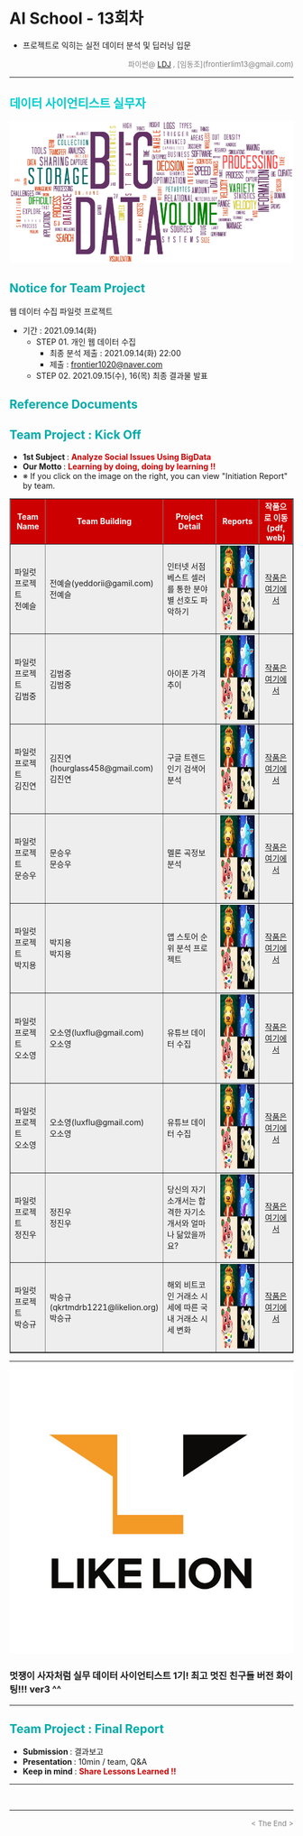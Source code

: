 
# AI School - 13회차
* 프로젝트로 익히는 실전 데이터 분석 및 딥러닝 입문

<div align='right'>
    <font size=2 color='gray'>파이썬@ <font color='blue'>
       <a href='https://www.facebook.com/dongjo.lim.7'>LDJ</a>
    </font>, [임동조](frontierlim13@gmail.com)</font></div>
<hr>

<h2><font color="#00CCCC"><b>데이터 사이언티스트 실무자</b></font></h2>

<img src="./images/BigData_Project.png">

## <font color='#00AAAA'>Notice for Team Project</font>

웹 데이터 수집 파일럿 프로젝트
* 기간 : 2021.09.14(화)<br>
  * STEP 01. 개인 웹 데이터 수집
    * 최종 분석 제출 : 2021.09.14(화) 22:00
	* 제출 : frontier1020@naver.com
  * STEP 02. 2021.09.15(수), 16(목) 최종 결과물 발표<br>

## <font color='#00AAAA'>Reference Documents</font>

##  <font color='#00AAAA'>Team Project : Kick Off</font>

- <b>1st Subject </b>: <font color='#CC0000'><b>Analyze Social Issues Using BigData </b></font>
- <b>Our Motto   </b>: <font color='#CC0000'><b>Learning by doing, doing by learning !! </b></font>
- ※ If you click on the image on the right, you can view "Initiation Report" by team.

<div align="left">
<table border=1 bgcolor="#EEEEEE">
	<tr bgcolor="#CC0000">
		<td width="100">
		<div align="center"><font color="#FFFFFF"><b>Team Name</b></font></div>
		</td>
		<td width="100">
		<div align="center"><font color="#FFFFFF"><b>Team Building</b></font></div>
		</td>
		<td width="300">
		<div align="center"><font color="#FFFFFF"><b>Project Detail</b></font></div>
		</td>
		<td width="120">
		<div align="center"><font color="#FFFFFF"><b>Reports</b></font></div>
		</td>
		<td width="120">
		<div align="center"><font color="#FFFFFF"><b>작품으로 이동(pdf, web)</b></font></div>
		</td>
	</tr>
	<tr>
		<td>
        <div align="left"> 파일럿 프로젝트 <br/>전예슬<br/> 
            <b></b>
		</div>
		</td>
		<td>
            <div align="left">전예슬(yeddorii@gamil.com)<br/>전예슬</div>
        </td>
		<td>
			<div align="left"> 인터넷 서점 베스트 셀러를 통한 분야별 선호도 파악하기 </div></td>
		<td>
            <div align="center"> <a href="">
				<img src='images/leaf_forest.jpg' width=300 height=150  alt="모여봐요나뭇잎숲"></a>    
            </div>
        </td>
		<td>
            <div align="center"> 
			<a href="">작품은 <br>여기에서</a>    
            </div>
        </td>
	</tr>
	<tr>
		<td>
        <div align="left"> 파일럿 프로젝트 <br/>김범중<br/> 
            <b></b>
		</div>
		</td>
		<td>
            <div align="left">김범중<kbjoong@likelion.org><br/>김범중</div>
        </td>
		<td>
			<div align="left"> 아이폰 가격 추이 </div></td>
		<td>
            <div align="center"> <a href="">
				<img src='images/leaf_forest.jpg' width=300 height=150  alt="모여봐요나뭇잎숲"></a>    
            </div>
        </td>
		<td>
            <div align="center"> 
			<a href="">작품은 <br>여기에서</a>    
            </div>
        </td>
	</tr>
	<tr>
		<td>
        <div align="left"> 파일럿 프로젝트 <br/>김진연<br/> 
            <b></b>
		</div>
		</td>
		<td>
            <div align="left">김진연(hourglass458@gmail.com)<br/>김진연</div>
        </td>
		<td>
			<div align="left"> 구글 트렌드 인기 검색어 분석 </div></td>
		<td>
            <div align="center"> <a href="">
				<img src='images/leaf_forest.jpg' width=300 height=150  alt="모여봐요나뭇잎숲"></a>    
            </div>
        </td>
		<td>
            <div align="center"> 
			<a href="">작품은 <br>여기에서</a>    
            </div>
        </td>
	</tr>
	<tr>
		<td>
        <div align="left"> 파일럿 프로젝트 <br/>문승우<br/> 
            <b></b>
		</div>
		</td>
		<td>
            <div align="left">문승우<woocity16@likelion.org><br/>문승우</div>
        </td>
		<td>
			<div align="left"> 멜론 곡정보 분석 </div></td>
		<td>
            <div align="center"> <a href="">
				<img src='images/leaf_forest.jpg' width=300 height=150  alt="모여봐요나뭇잎숲"></a>    
            </div>
        </td>
		<td>
            <div align="center"> 
			<a href="">작품은 <br>여기에서</a>    
            </div>
        </td>
	</tr>
	<tr>
		<td>
        <div align="left"> 파일럿 프로젝트 <br/>박지용<br/> 
            <b></b>
		</div>
		</td>
		<td>
            <div align="left">박지용<toboy93@likelion.org><br/>박지용</div>
        </td>
		<td>
			<div align="left"> 앱 스토어 순위 분석 프로젝트 </div></td>
		<td>
            <div align="center"> <a href="">
				<img src='images/leaf_forest.jpg' width=300 height=150  alt="모여봐요나뭇잎숲"></a>    
            </div>
        </td>
		<td>
            <div align="center"> 
			<a href="">작품은 <br>여기에서</a>    
            </div>
        </td>
	</tr>
	<tr>
		<td>
        <div align="left"> 파일럿 프로젝트 <br/>오소영<br/> 
            <b></b>
		</div>
		</td>
		<td>
            <div align="left">오소영(luxflu@gmail.com)<br/>오소영</div>
        </td>
		<td>
			<div align="left"> 유튜브 데이터 수집 </div></td>
		<td>
            <div align="center"> <a href="">
				<img src='images/leaf_forest.jpg' width=300 height=150  alt="모여봐요나뭇잎숲"></a>    
            </div>
        </td>
		<td>
            <div align="center"> 
			<a href="">작품은 <br>여기에서</a>    
            </div>
        </td>
	</tr>
	<tr>
		<td>
        <div align="left"> 파일럿 프로젝트 <br/>오소영<br/> 
            <b></b>
		</div>
		</td>
		<td>
            <div align="left">오소영(luxflu@gmail.com)<br/>오소영</div>
        </td>
		<td>
			<div align="left"> 유튜브 데이터 수집 </div></td>
		<td>
            <div align="center"> <a href="">
				<img src='images/leaf_forest.jpg' width=300 height=150  alt="모여봐요나뭇잎숲"></a>    
            </div>
        </td>
		<td>
            <div align="center"> 
			<a href="">작품은 <br>여기에서</a>    
            </div>
        </td>
	</tr>
	<tr>
		<td>
        <div align="left"> 파일럿 프로젝트 <br/>정진우<br/> 
            <b></b>
		</div>
		</td>
		<td>
            <div align="left">정진우 <ehzndk@likelion.org><br/>정진우</div>
        </td>
		<td>
			<div align="left"> 당신의 자기소개서는 합격한 자기소개서와 얼마나 닮았을까요? </div></td>
		<td>
            <div align="center"> <a href="">
				<img src='images/leaf_forest.jpg' width=300 height=150  alt="모여봐요나뭇잎숲"></a>    
            </div>
        </td>
		<td>
            <div align="center"> 
			<a href="">작품은 <br>여기에서</a>    
            </div>
        </td>
	</tr>
	<tr>
		<td>
        <div align="left"> 파일럿 프로젝트 <br/>박승규<br/> 
            <b></b>
		</div>
		</td>
		<td>
            <div align="left">박승규(qkrtmdrb1221@likelion.org)<br/>박승규</div>
        </td>
		<td>
			<div align="left"> 해외 비트코인 거래소 시세에 따른 국내 거래소 시세 변화 </div></td>
		<td>
            <div align="center"> <a href="">
				<img src='images/leaf_forest.jpg' width=300 height=150  alt="모여봐요나뭇잎숲"></a>    
            </div>
        </td>
		<td>
            <div align="center"> 
			<a href="">작품은 <br>여기에서</a>    
            </div>
        </td>
	</tr>
</table>
</div>
<hr>

[![Video Label](images/basiclogo_E_H_노션.jpg)](____) 
### 멋쟁이 사자처럼 실무 데이터 사이언티스트 1기!  최고 멋진 친구들 버전 화이팅!!! ver3 ^^

<hr>

##  <font color='#00AAAA'>Team Project : Final Report</font>
- <b>Submission   </b>: 결과보고
- <b>Presentation </b>: 10min / team, Q&A
- <b>Keep in mind </b>: <font color='#CC0000'><b> Share Lessons Learned !! </b></font>

<hr>

<br>
<hr>
<div align='right'><font size=2 color='gray'> &lt; The End &gt; </font></div>
